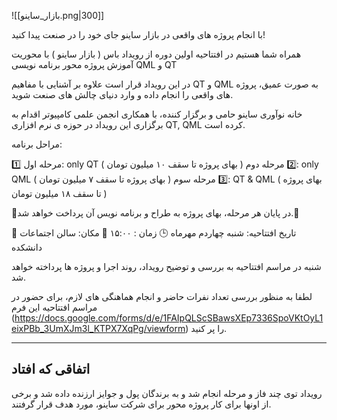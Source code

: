 ![[بازار_ساینو.png|300]]

با انجام پروژه های واقعی در بازار ساینو جای خود را در صنعت پیدا کنید!

همراه شما هستیم در افتتاحیه اولین دوره از رویداد باس ( بازار ساینو ) با محوریت آموزش پروژه محور برنامه نویسی QML و QT

در این رویداد قرار است علاوه بر آشنایی با مفاهیم QT و QML به صورت عمیق، پروژه های واقعی را انجام داده و وارد دنیای چالش های صنعت شوید.

خانه نوآوری ساینو حامی و برگزار کننده، با همکاری انجمن علمی کامپیوتر اقدام به برگزاری این رویداد در حوزه ی نرم افزاری QT, QML کرده است.

مراحل برنامه:

1️⃣ مرحله اول: only QT  ( بهای پروژه تا سقف ۱۰ میلیون تومان )
2️⃣ مرحله دوم: only QML ( بهای پروژه تا سقف ۷ میلیون تومان ) 
3️⃣ مرحله سوم: QT & QML ( بهای پروژه تا سقف ۱۸ میلیون تومان )

🔹در پایان هر مرحله،  بهای پروژه به طراح و برنامه نویس آن پرداخت خواهد شد.🔹

📅 تاریخ افتتاحیه: شنبه چهاردم مهرماه
🕒 زمان :  ۱۵:۰۰
🏢 مکان: سالن اجتماعات دانشکده

شنبه در مراسم افتتاحیه به بررسی و توضیح رویداد، روند اجرا و پروژه ها پرداخته خواهد شد.

لطفا به منظور بررسی تعداد نفرات حاضر  و انجام هماهنگی های لازم، برای حضور در مراسم افتتاحیه این فرم (https://docs.google.com/forms/d/e/1FAIpQLScSBawsXEp7336SpoVKtOyL1eixPBb_3UmXJm3l_KTPX7XqPg/viewform) را پر کنید.

---
## اتفاقی که افتاد

رویداد توی چند فاز و مرحله انجام شد و به برندگان پول و جوایز ارزنده داده شد و برخی از اونها برای کار پروژه محور برای شرکت ساینو، مورد هدف قرار گرفتند.